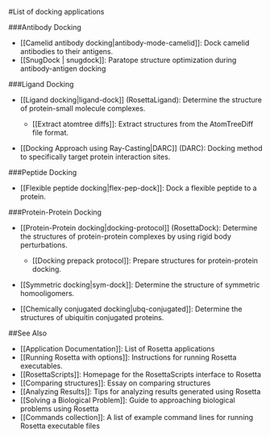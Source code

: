 #List of docking applications

###Antibody Docking
- [[Camelid antibody docking|antibody-mode-camelid]]: Dock camelid antibodies to their antigens.
- [[SnugDock | snugdock]]: Paratope structure optimization during antibody-antigen docking

###Ligand Docking
- [[Ligand docking|ligand-dock]] (RosettaLigand): Determine the structure of protein-small molecule complexes.  
   * [[Extract atomtree diffs]]: Extract structures from the AtomTreeDiff file format.

- [[Docking Approach using Ray-Casting|DARC]] (DARC): Docking method to specifically target protein interaction sites.
 
###Peptide Docking
- [[Flexible peptide docking|flex-pep-dock]]: Dock a flexible peptide to a protein.

###Protein-Protein Docking
- [[Protein-Protein docking|docking-protocol]] (RosettaDock): Determine the structures of protein-protein complexes by using rigid body perturbations.  
    * [[Docking prepack protocol]]: Prepare structures for protein-protein docking.  

- [[Symmetric docking|sym-dock]]: Determine the structure of symmetric homooligomers.  

- [[Chemically conjugated docking|ubq-conjugated]]: Determine the structures of ubiquitin conjugated proteins.  

##See Also

* [[Application Documentation]]: List of Rosetta applications
* [[Running Rosetta with options]]: Instructions for running Rosetta executables.
* [[RosettaScripts]]: Homepage for the RosettaScripts interface to Rosetta
* [[Comparing structures]]: Essay on comparing structures
* [[Analyzing Results]]: Tips for analyzing results generated using Rosetta
* [[Solving a Biological Problem]]: Guide to approaching biological problems using Rosetta
* [[Commands collection]]: A list of example command lines for running Rosetta executable files
